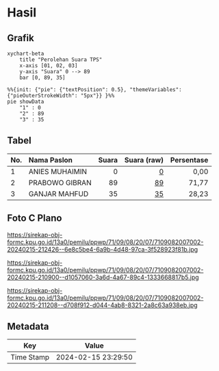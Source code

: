 # Hasil

## Grafik

```mermaid
xychart-beta
    title "Perolehan Suara TPS"
    x-axis [01, 02, 03]
    y-axis "Suara" 0 --> 89
    bar [0, 89, 35]
```

```mermaid
%%{init: {"pie": {"textPosition": 0.5}, "themeVariables": {"pieOuterStrokeWidth": "5px"}} }%%
pie showData
    "1" : 0
    "2" : 89
    "3" : 35
```

## Tabel

| No. | Nama Paslon    | Suara | Suara (raw) | Persentase |
|:--- |:-------------- | -----:| -----------:| ----------:|
| 1   | ANIES MUHAIMIN | 0     | [0][p-1]    | 0,00       |
| 2   | PRABOWO GIBRAN | 89    | [89][p-2]   | 71,77      |
| 3   | GANJAR MAHFUD  | 35    | [35][p-3]   | 28,23      |


[p-1]: https://github.com/gigit-pemilu/pemilu-2024-71-sulawesi-utara/blob/main/pilpres/hitung-suara/sub/71-sulawesi-utara/sub/09-kep-siau-tagulandang-biaro/sub/08-siau-barat-utara/sub/2007-mini/sub/002-tps/sub/paslon-1.txt
[p-2]: https://github.com/gigit-pemilu/pemilu-2024-71-sulawesi-utara/blob/main/pilpres/hitung-suara/sub/71-sulawesi-utara/sub/09-kep-siau-tagulandang-biaro/sub/08-siau-barat-utara/sub/2007-mini/sub/002-tps/sub/paslon-2.txt
[p-3]: https://github.com/gigit-pemilu/pemilu-2024-71-sulawesi-utara/blob/main/pilpres/hitung-suara/sub/71-sulawesi-utara/sub/09-kep-siau-tagulandang-biaro/sub/08-siau-barat-utara/sub/2007-mini/sub/002-tps/sub/paslon-3.txt

## Foto C Plano

https://sirekap-obj-formc.kpu.go.id/13a0/pemilu/ppwp/71/09/08/20/07/7109082007002-20240215-212426--6e8c5be4-6a9b-4d48-97ca-3f528923f81b.jpg

https://sirekap-obj-formc.kpu.go.id/13a0/pemilu/ppwp/71/09/08/20/07/7109082007002-20240215-210900--d1057060-3a6d-4a67-89c4-1333668817b5.jpg

https://sirekap-obj-formc.kpu.go.id/13a0/pemilu/ppwp/71/09/08/20/07/7109082007002-20240215-211208--d708f912-d044-4ab8-8321-2a8c63a938eb.jpg


## Metadata

| Key        | Value               |
| ---------- | ------------------- |
| Time Stamp | 2024-02-15 23:29:50 |



